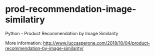 # prod-recommendation-image-similatiry
Python - Product Recommendation by Image Similarity

More information: http://www.luccasperone.com/2018/10/04/product-recommendation-by-image-similarity/
